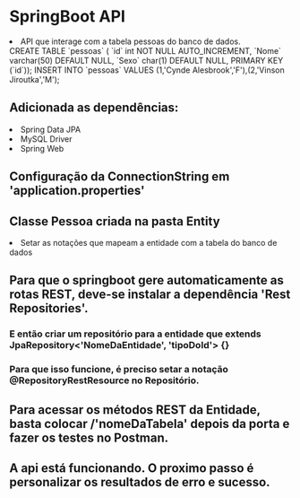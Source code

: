 # SpringBoot API 
<li> API que interage com a tabela pessoas do banco de dados.</li>
CREATE TABLE `pessoas` (
  `id` int NOT NULL AUTO_INCREMENT,
  `Nome` varchar(50) DEFAULT NULL,
  `Sexo` char(1) DEFAULT NULL,
  PRIMARY KEY (`id`)); 
INSERT INTO `pessoas` VALUES (1,'Cynde Alesbrook','F'),(2,'Vinson Jiroutka','M');

## Adicionada as dependências:
<li>Spring Data JPA</li>

<li>MySQL Driver</li>

<li>Spring Web</li>

## Configuração da ConnectionString em 'application.properties' 

## Classe Pessoa criada na pasta Entity
<li>Setar as notações que mapeam a entidade com a tabela do banco de dados

## Para que o springboot gere automaticamente as rotas REST, deve-se instalar a dependência 'Rest Repositories'. 

### E então criar um repositório para a entidade que extends JpaRepository<'NomeDaEntidade', 'tipoDoId'> {} 

### Para que isso funcione, é preciso setar a notação @RepositoryRestResource no Repositório.

## Para acessar os métodos REST da Entidade, basta colocar /'nomeDaTabela' depois da porta e fazer os testes no Postman.

## A api está funcionando. O proximo passo é personalizar os resultados de erro e sucesso.